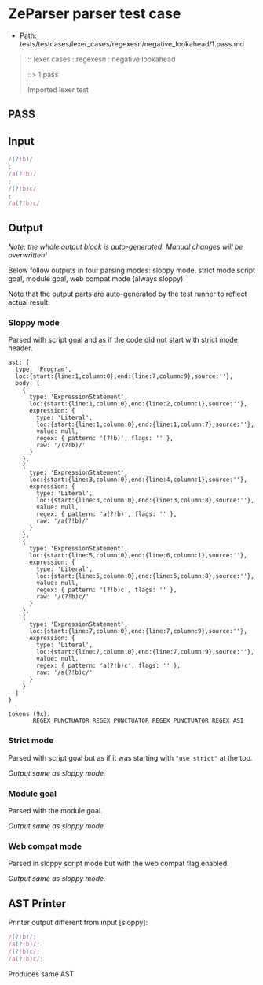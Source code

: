 # ZeParser parser test case

- Path: tests/testcases/lexer_cases/regexesn/negative_lookahead/1.pass.md

> :: lexer cases : regexesn : negative lookahead
>
> ::> 1.pass
>
> Imported lexer test

## PASS

## Input

`````js
/(?!b)/
;
/a(?!b)/
;
/(?!b)c/
;
/a(?!b)c/
`````

## Output

_Note: the whole output block is auto-generated. Manual changes will be overwritten!_

Below follow outputs in four parsing modes: sloppy mode, strict mode script goal, module goal, web compat mode (always sloppy).

Note that the output parts are auto-generated by the test runner to reflect actual result.

### Sloppy mode

Parsed with script goal and as if the code did not start with strict mode header.

`````
ast: {
  type: 'Program',
  loc:{start:{line:1,column:0},end:{line:7,column:9},source:''},
  body: [
    {
      type: 'ExpressionStatement',
      loc:{start:{line:1,column:0},end:{line:2,column:1},source:''},
      expression: {
        type: 'Literal',
        loc:{start:{line:1,column:0},end:{line:1,column:7},source:''},
        value: null,
        regex: { pattern: '(?!b)', flags: '' },
        raw: '/(?!b)/'
      }
    },
    {
      type: 'ExpressionStatement',
      loc:{start:{line:3,column:0},end:{line:4,column:1},source:''},
      expression: {
        type: 'Literal',
        loc:{start:{line:3,column:0},end:{line:3,column:8},source:''},
        value: null,
        regex: { pattern: 'a(?!b)', flags: '' },
        raw: '/a(?!b)/'
      }
    },
    {
      type: 'ExpressionStatement',
      loc:{start:{line:5,column:0},end:{line:6,column:1},source:''},
      expression: {
        type: 'Literal',
        loc:{start:{line:5,column:0},end:{line:5,column:8},source:''},
        value: null,
        regex: { pattern: '(?!b)c', flags: '' },
        raw: '/(?!b)c/'
      }
    },
    {
      type: 'ExpressionStatement',
      loc:{start:{line:7,column:0},end:{line:7,column:9},source:''},
      expression: {
        type: 'Literal',
        loc:{start:{line:7,column:0},end:{line:7,column:9},source:''},
        value: null,
        regex: { pattern: 'a(?!b)c', flags: '' },
        raw: '/a(?!b)c/'
      }
    }
  ]
}

tokens (9x):
       REGEX PUNCTUATOR REGEX PUNCTUATOR REGEX PUNCTUATOR REGEX ASI
`````

### Strict mode

Parsed with script goal but as if it was starting with `"use strict"` at the top.

_Output same as sloppy mode._

### Module goal

Parsed with the module goal.

_Output same as sloppy mode._

### Web compat mode

Parsed in sloppy script mode but with the web compat flag enabled.

_Output same as sloppy mode._

## AST Printer

Printer output different from input [sloppy]:

````js
/(?!b)/;
/a(?!b)/;
/(?!b)c/;
/a(?!b)c/;
````

Produces same AST
